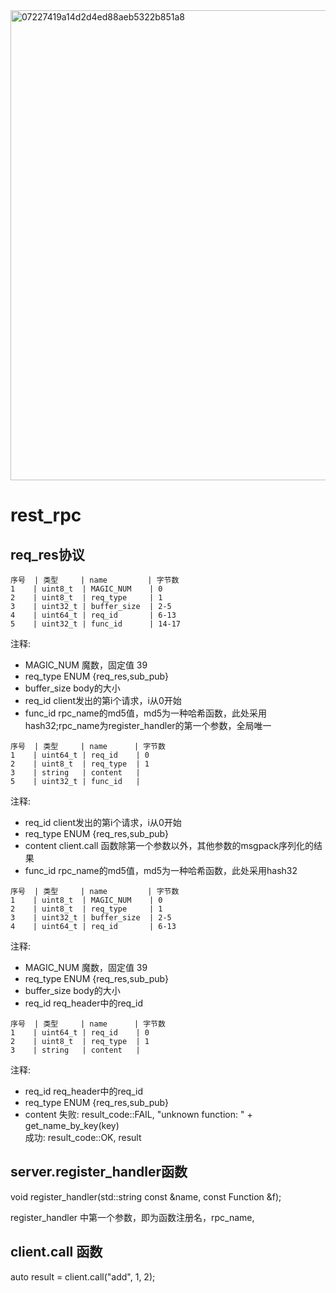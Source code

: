 <img width="752" alt="07227419a14d2d4ed88aeb5322b851a8" src="https://github.com/20083017/20083017.github.io/assets/8308226/7d1acf52-e272-453c-8dac-3501c5eb073e">


# rest_rpc

## req_res协议

```req_header
序号  | 类型     | name         | 字节数
1    | uint8_t  | MAGIC_NUM    | 0
2    | uint8_t  | req_type     | 1
3    | uint32_t | buffer_size  | 2-5
4    | uint64_t | req_id       | 6-13
5    | uint32_t | func_id      | 14-17
```
注释: 
* MAGIC_NUM 魔数，固定值 39
* req_type ENUM {req_res,sub_pub}
* buffer_size  body的大小
* req_id client发出的第i个请求，i从0开始
* func_id rpc_name的md5值，md5为一种哈希函数，此处采用hash32;rpc_name为register_handler的第一个参数，全局唯一

```req_body
序号  | 类型     | name      | 字节数
1    | uint64_t | req_id    | 0
2    | uint8_t  | req_type  | 1
3    | string   | content   | 
5    | uint32_t | func_id   | 
```
注释: 
* req_id client发出的第i个请求，i从0开始
* req_type ENUM {req_res,sub_pub}
* content  client.call 函数除第一个参数以外，其他参数的msgpack序列化的结果
* func_id rpc_name的md5值，md5为一种哈希函数，此处采用hash32


```res_header
序号  | 类型     | name         | 字节数
1    | uint8_t  | MAGIC_NUM    | 0
2    | uint8_t  | req_type     | 1
3    | uint32_t | buffer_size  | 2-5
4    | uint64_t | req_id       | 6-13
```
注释: 
* MAGIC_NUM 魔数，固定值 39
* req_type ENUM {req_res,sub_pub}
* buffer_size  body的大小
* req_id req_header中的req_id

```req_body
序号  | 类型     | name      | 字节数
1    | uint64_t | req_id    | 0
2    | uint8_t  | req_type  | 1
3    | string   | content   | 
```
注释: 
* req_id req_header中的req_id
* req_type ENUM {req_res,sub_pub}
* content  失败: result_code::FAIL, "unknown function: " + get_name_by_key(key)   
           成功: result_code::OK, result   

## server.register_handler函数

void register_handler(std::string const &name, const Function &f);

register_handler 中第一个参数，即为函数注册名，rpc_name,

## client.call 函数
auto result = client.call<int>("add", 1, 2);

